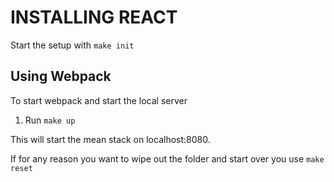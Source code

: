 # INSTALLING REACT

Start the setup with `make init`

## Using Webpack
To start webpack and start the local server
1. Run `make up`

This will start the mean stack on localhost:8080.

If for any reason you want to wipe out the folder and start over you use `make reset`

